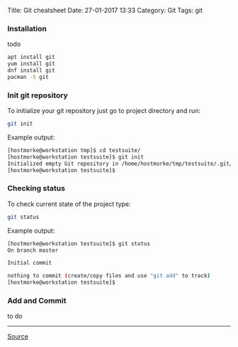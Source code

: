 Title: Git cheatsheet
Date: 27-01-2017 13:33
Category: Git
Tags: git

### Installation

todo

```bash
apt install git
yum install git
dnf install git
pacman -S git
```

### Init git repository

To initialize your git repository just go to project directory and run:

```bash
git init
```

Example output:

```bash
[hostmorke@workstation tmp]$ cd testsuite/
[hostmorke@workstation testsuite]$ git init 
Initialized empty Git repository in /home/hostmorke/tmp/testsuite/.git/
[hostmorke@workstation testsuite]$
```

### Checking status

To check current state of the project type:

```bash
git status
```

Example output:

```bash
[hostmorke@workstation testsuite]$ git status
On branch master

Initial commit

nothing to commit (create/copy files and use "git add" to track)
[hostmorke@workstation testsuite]$
```

### Add and Commit

to do

***

[Source](https://try.github.io/levels/1/challenges/3)
